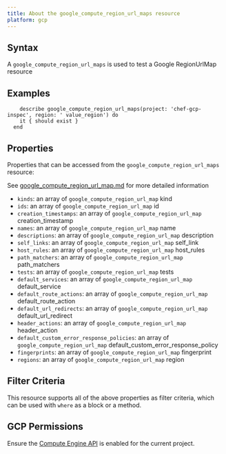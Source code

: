```yaml
---
title: About the google_compute_region_url_maps resource
platform: gcp
---
```


## Syntax
A `google_compute_region_url_maps` is used to test a Google RegionUrlMap resource

## Examples
```
    describe google_compute_region_url_maps(project: 'chef-gcp-inspec', region: ' value_region') do
    it { should exist }
  end
```

## Properties
Properties that can be accessed from the `google_compute_region_url_maps` resource:

See [google_compute_region_url_map.md](google_compute_region_url_map.md) for more detailed information
  * `kinds`: an array of `google_compute_region_url_map` kind
  * `ids`: an array of `google_compute_region_url_map` id
  * `creation_timestamps`: an array of `google_compute_region_url_map` creation_timestamp
  * `names`: an array of `google_compute_region_url_map` name
  * `descriptions`: an array of `google_compute_region_url_map` description
  * `self_links`: an array of `google_compute_region_url_map` self_link
  * `host_rules`: an array of `google_compute_region_url_map` host_rules
  * `path_matchers`: an array of `google_compute_region_url_map` path_matchers
  * `tests`: an array of `google_compute_region_url_map` tests
  * `default_services`: an array of `google_compute_region_url_map` default_service
  * `default_route_actions`: an array of `google_compute_region_url_map` default_route_action
  * `default_url_redirects`: an array of `google_compute_region_url_map` default_url_redirect
  * `header_actions`: an array of `google_compute_region_url_map` header_action
  * `default_custom_error_response_policies`: an array of `google_compute_region_url_map` default_custom_error_response_policy
  * `fingerprints`: an array of `google_compute_region_url_map` fingerprint
  * `regions`: an array of `google_compute_region_url_map` region

## Filter Criteria
This resource supports all of the above properties as filter criteria, which can be used
with `where` as a block or a method.

## GCP Permissions

Ensure the [Compute Engine API](https://console.cloud.google.com/apis/library/compute.googleapis.com/) is enabled for the current project.
